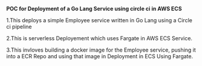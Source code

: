 **POC for Deployment of a Go Lang Service using circle ci in AWS ECS**

1.This deploys a simple Employee service written in Go Lang using a Circle ci pipeline

2.This is serverless Deployement which uses Fargate in AWS ECS Service.

3.This invloves building a docker image for the Employee service, pushing it into a ECR Repo and using that image in Deployment in ECS Using Fargate.
